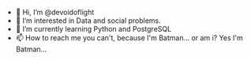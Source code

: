 - 👋 Hi, I’m @devoidoflight
- 👀 I’m interested in Data and social problems.
- 🌱 I’m currently learning Python and PostgreSQL
- 📫 How to reach me you can't, because I'm Batman... or am i? Yes I'm Batman...

<!---
devoidoflight/devoidoflight is a ✨ special ✨ repository because its `README.md` (this file) appears on your GitHub profile.
You can click the Preview link to take a look at your changes.
--->

